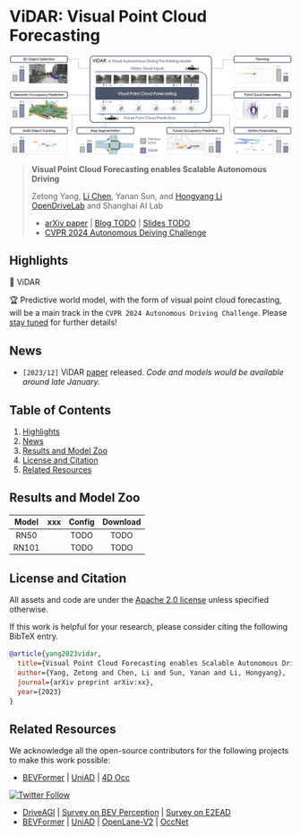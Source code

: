 # ViDAR: Visual Point Cloud Forecasting

![](assets/teaser.png)

> **Visual Point Cloud Forecasting enables Scalable Autonomous Driving**
>
> Zetong Yang, [Li Chen](https://scholar.google.com/citations?user=ulZxvY0AAAAJ&hl=en&authuser=1), Yanan Sun, and [Hongyang Li](https://lihongyang.info/)  
> [OpenDriveLab](https://opendrivelab.com/) and Shanghai AI Lab
>
> - [arXiv paper]() | [Blog TODO]() | [Slides TODO]()
> - [CVPR 2024 Autonomous Deiving Challenge](https://opendrivelab.com/AD24Challenge.html)


## Highlights <a name="highlights"></a>

:star2: ViDAR

:trophy: Predictive world model, with the form of visual point cloud forecasting, will be a main track in the `CVPR 2024 Autonomous Driving Challenge`. Please [stay tuned](https://opendrivelab.com/AD24Challenge.html) for further details!

## News <a name="news"></a>

- `[2023/12]` ViDAR [paper]() released. *Code and models would be available around late January.*

## Table of Contents

1. [Highlights](#highlights)
2. [News](#news)
3. [Results and Model Zoo](#models)
4. [License and Citation](#license-and-citation)
5. [Related Resources](#resources)

## Results and Model Zoo <a name="models"></a>

|   Model  |  xxx  | Config | Download |
| :------: | :---: | :----: | :------: |
|   RN50   |       |  TODO  |   TODO   |
|   RN101  |       |  TODO  |   TODO   |


## License and Citation

All assets and code are under the [Apache 2.0 license](./LICENSE) unless specified otherwise.

If this work is helpful for your research, please consider citing the following BibTeX entry.

``` bibtex
@article{yang2023vidar,
  title={Visual Point Cloud Forecasting enables Scalable Autonomous Driving},
  author={Yang, Zetong and Chen, Li and Sun, Yanan and Li, Hongyang},
  journal={arXiv preprint arXiv:xx},
  year={2023}
}
```

## Related Resources <a name="resources"></a>

We acknowledge all the open-source contributors for the following projects to make this work possible:

- [BEVFormer](https://github.com/fundamentalvision/BEVFormer) | [UniAD](https://github.com/OpenDriveLab/UniAD) | [4D Occ](https://github.com/tarashakhurana/4d-occ-forecasting)

<a href="https://twitter.com/OpenDriveLab" target="_blank">
    <img alt="Twitter Follow" src="https://img.shields.io/twitter/follow/OpenDriveLab?style=social&color=brightgreen&logo=twitter" />
  </a>

- [DriveAGI](https://github.com/OpenDriveLab/DriveAGI) | [Survey on BEV Perception](https://github.com/OpenDriveLab/BEVPerception-Survey-Recipe) | [Survey on E2EAD](https://github.com/OpenDriveLab/End-to-end-Autonomous-Driving)
- [BEVFormer](https://github.com/fundamentalvision/BEVFormer) | [UniAD](https://github.com/OpenDriveLab/UniAD) | [OpenLane-V2](https://github.com/OpenDriveLab/OpenLane-V2) | [OccNet](https://github.com/OpenDriveLab/OccNet)